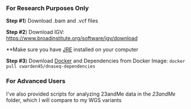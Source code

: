 ### For Research Purposes Only ###

**Step #1**) Download .bam and .vcf files

**Step #2**) Download IGV: https://www.broadinstitute.org/software/igv/download

**Make sure you have [JRE](http://www.oracle.com/technetwork/java/javase/downloads/jre8-downloads-2133155.html) installed on your computer

**Step #3**) Download [Docker](https://docs.docker.com/engine/installation/) and Dependencies from Docker Image: `docker pull cwarden45/dnaseq-dependencies`


### For Advanced Users ###

I've also provided scripts for analyzing 23andMe data in the *23andMe* folder, which I will compare to my WGS variants
